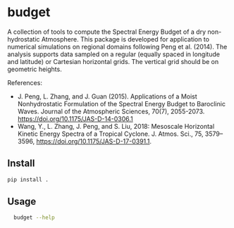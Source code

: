 # budget

A collection of tools to compute the Spectral Energy Budget of a dry non-hydrostatic Atmosphere. 
This package is developed for application to numerical simulations on regional domains following 
Peng et al. (2014). The analysis supports data sampled on a regular (equally spaced in longitude 
and latitude) or Cartesian horizontal grids. The vertical grid should be on geometric heights.

References:
- J. Peng, L. Zhang, and J. Guan (2015). Applications of a Moist Nonhydrostatic Formulation of the
  Spectral Energy Budget to Baroclinic Waves. Journal of the Atmospheric Sciences, 70(7), 2055-2073.
  https://doi.org/10.1175/JAS-D-14-0306.1
- Wang, Y., L. Zhang, J. Peng, and S. Liu, 2018: Mesoscale Horizontal Kinetic Energy Spectra of a Tropical Cyclone. J. Atmos. Sci., 75, 3579–3596, https://doi.org/10.1175/JAS-D-17-0391.1.

## Install
```bash
pip install .
```
## Usage
```bash
  budget --help
```